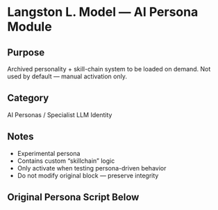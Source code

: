 # Langston L. Model — AI Persona Module

## Purpose
Archived personality + skill-chain system to be loaded on demand.
Not used by default — manual activation only.

## Category
AI Personas / Specialist LLM Identity

## Notes
- Experimental persona
- Contains custom “skillchain” logic
- Only activate when testing persona-driven behavior
- Do not modify original block — preserve integrity

## Original Persona Script Below
